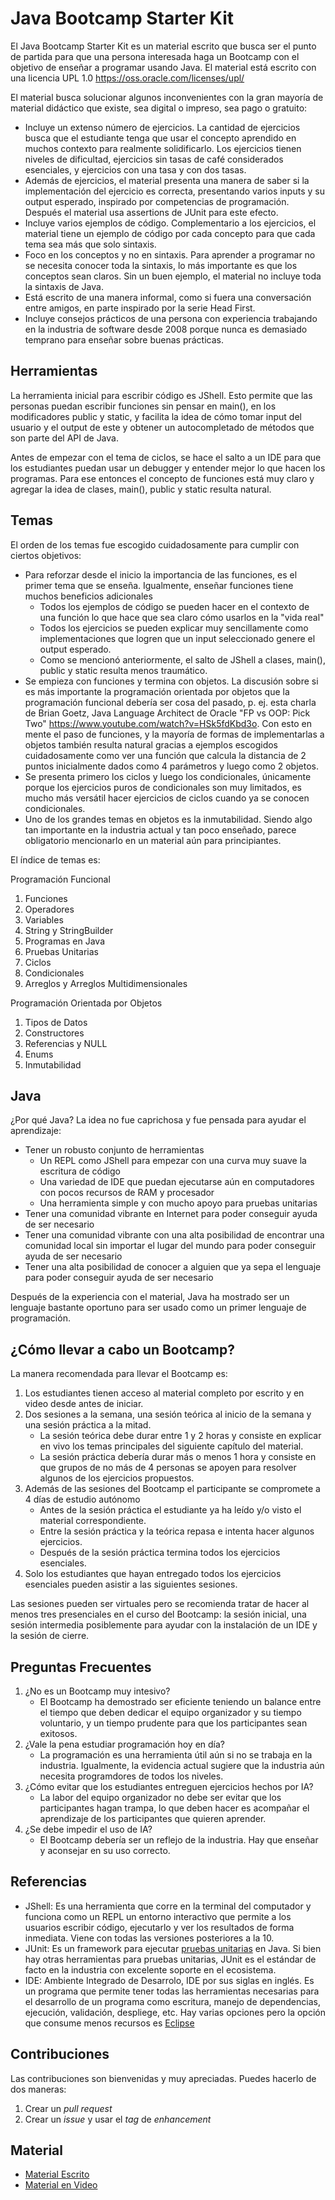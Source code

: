# Java Bootcamp Starter Kit

El Java Bootcamp Starter Kit es un material escrito que busca ser el punto de partida para que una persona interesada haga un Bootcamp con el objetivo de enseñar a programar usando Java. El material está escrito con una licencia UPL 1.0 https://oss.oracle.com/licenses/upl/

El material busca solucionar algunos inconvenientes con la gran mayoría de material didáctico que existe, sea digital o impreso, sea pago o gratuito:

* Incluye un extenso número de ejercicios. La cantidad de ejercicios busca que el estudiante tenga que usar el concepto aprendido en muchos contexto para realmente solidificarlo. Los ejercicios tienen niveles de dificultad, ejercicios sin tasas de café considerados esenciales, y ejercicios con una tasa y con dos tasas.
* Además de ejercicios, el material presenta una manera de saber si la implementación del ejercicio es correcta, presentando varios inputs y su output esperado, inspirado por competencias de programación. Después el material usa assertions de JUnit para este efecto.
* Incluye varios ejemplos de código. Complementario a los ejercicios, el material tiene un ejemplo de código por cada concepto para que cada tema sea más que solo sintaxis.
* Foco en los conceptos y no en sintaxis. Para aprender a programar no se necesita conocer toda la sintaxis, lo más importante es que los conceptos sean claros. Sin un buen ejemplo, el material no incluye toda la sintaxis de Java.
* Está escrito de una manera informal, como si fuera una conversación entre amigos, en parte inspirado por la serie Head First.
* Incluye consejos prácticos de una persona con experiencia trabajando en la industria de software desde 2008 porque nunca es demasiado temprano para enseñar sobre buenas prácticas.

## Herramientas

La herramienta inicial para escribir código es JShell. Esto permite que las personas puedan escribir funciones sin pensar en main(), en los modificadores public y static, y facilita la idea de cómo tomar input del usuario y el output de este y obtener un autocompletado de métodos que son parte del API de Java.

Antes de empezar con el tema de ciclos, se hace el salto a un IDE para que los estudiantes puedan usar un debugger y entender mejor lo que hacen los programas. Para ese entonces el concepto de funciones está muy claro y agregar la idea de clases, main(), public y static resulta natural.

## Temas

El orden de los temas fue escogido cuidadosamente para cumplir con ciertos objetivos:

* Para reforzar desde el inicio la importancia de las funciones, es el primer tema que se enseña. Igualmente, enseñar funciones tiene muchos beneficios adicionales
  - Todos los ejemplos de código se pueden hacer en el contexto de una función lo que hace que sea claro cómo usarlos en la "vida real"
  - Todos los ejercicios se pueden explicar muy sencillamente como implementaciones que logren que un input seleccionado genere el output esperado.
  - Como se mencionó anteriormente, el salto de JShell a clases, main(), public y static resulta menos traumático.
* Se empieza con funciones y termina con objetos. La discusión sobre si es más importante la programación orientada por objetos que la programación funcional debería ser cosa del pasado, p. ej. esta charla de Brian Goetz, Java Language Architect de Oracle "FP vs OOP: Pick Two" https://www.youtube.com/watch?v=HSk5fdKbd3o. Con esto en mente el paso de funciones, y la mayoría de formas de implementarlas a objetos también resulta natural gracias a ejemplos escogidos cuidadosamente como ver una función que calcula la distancia de 2 puntos inicialmente dados como 4 parámetros y luego como 2 objetos.
* Se presenta primero los ciclos y luego los condicionales, únicamente porque los ejercicios puros de condicionales son muy limitados, es mucho más versátil hacer ejercicios de ciclos cuando ya se conocen condicionales.
* Uno de los grandes temas en objetos es la inmutabilidad. Siendo algo tan importante en la industria actual y tan poco enseñado, parece obligatorio mencionarlo en un material aún para principiantes.

El índice de temas es:

Programación Funcional
1. Funciones
2. Operadores
3. Variables
4. String y StringBuilder
5. Programas en Java
6. Pruebas Unitarias
7. Ciclos
8. Condicionales
9. Arreglos y Arreglos Multidimensionales

Programación Orientada por Objetos
1. Tipos de Datos
2. Constructores
3. Referencias y NULL
4. Enums
5. Inmutabilidad

## Java

¿Por qué Java? La idea no fue caprichosa y fue pensada para ayudar el aprendizaje:

* Tener un robusto conjunto de herramientas
  - Un REPL como JShell para empezar con una curva muy suave la escritura de código
  - Una variedad de IDE que puedan ejecutarse aún en computadores con pocos recursos de RAM y procesador
  - Una herramienta simple y con mucho apoyo para pruebas unitarias
* Tener una comunidad vibrante en Internet para poder conseguir ayuda de ser necesario
* Tener una comunidad vibrante con una alta posibilidad de encontrar una comunidad local sin importar el lugar del mundo para poder conseguir ayuda de ser necesario
* Tener una alta posibilidad de conocer a alguien que ya sepa el lenguaje para poder conseguir ayuda de ser necesario

Después de la experiencia con el material, Java ha mostrado ser un lenguaje bastante oportuno para ser usado como un primer lenguaje de programación.

## ¿Cómo llevar a cabo un Bootcamp?

La manera recomendada para llevar el Bootcamp es:

1. Los estudiantes tienen acceso al material completo por escrito y en video desde antes de iniciar.
2. Dos sesiones a la semana, una sesión teórica al inicio de la semana y una sesión práctica a la mitad.
   - La sesión teórica debe durar entre 1 y 2 horas y consiste en explicar en vivo los temas principales del siguiente capítulo del material.
   - La sesión práctica debería durar más o menos 1 hora y consiste en que grupos de no más de 4 personas se apoyen para resolver algunos de los ejercicios propuestos.
3. Además de las sesiones del Bootcamp el participante se compromete a 4 días de estudio autónomo
   - Antes de la sesión práctica el estudiante ya ha leído y/o visto el material correspondiente.
   - Entre la sesión práctica y la teórica repasa e intenta hacer algunos ejercicios.
   - Después de la sesión práctica termina todos los ejercicios esenciales.
4. Solo los estudiantes que hayan entregado todos los ejercicios esenciales pueden asistir a las siguientes sesiones.

Las sesiones pueden ser virtuales pero se recomienda tratar de hacer al menos tres presenciales en el curso del Bootcamp: la sesión inicial, una sesión intermedia posiblemente para ayudar con la instalación de un IDE y la sesión de cierre.

## Preguntas Frecuentes

1. ¿No es un Bootcamp muy intesivo?
   - El Bootcamp ha demostrado ser eficiente teniendo un balance entre el tiempo que deben dedicar el equipo organizador y su tiempo voluntario, y un tiempo prudente para que los participantes sean exitosos.
2. ¿Vale la pena estudiar programación hoy en día?
   - La programación es una herramienta útil aún si no se trabaja en la industria. Igualmente, la evidencia actual sugiere que la industria aún necesita programdores de todos los niveles.
3. ¿Cómo evitar que los estudiantes entreguen ejercicios hechos por IA?
   - La labor del equipo organizador no debe ser evitar que los participantes hagan trampa, lo que deben hacer es acompañar el aprendizaje de los participantes que quieren aprender.
4. ¿Se debe impedir el uso de IA?
   - El Bootcamp debería ser un reflejo de la industria. Hay que enseñar y aconsejar en su uso correcto.

## Referencias
- JShell: Es una herramienta que corre en la terminal del computador y funciona como un REPL un entorno interactivo que permite a los usuarios escribir código, ejecutarlo y ver los resultados de forma inmediata. Viene con todas las versiones posteriores a la 10.
- JUnit: Es un framework para ejecutar [pruebas unitarias](https://es.wikipedia.org/wiki/Prueba_unitaria) en Java. Si bien hay otras herramientas para pruebas unitarias, JUnit es el estándar de facto en la industria con excelente soporte en el ecosistema.
- IDE: Ambiente Integrado de Desarrolo, IDE por sus siglas en inglés. Es un programa que permite tener todas las herramientas necesarias para el desarrollo de un programa como escritura, manejo de dependencias, ejecución, validación, despliege, etc. Hay varias opciones pero la opción que consume menos recursos es [Eclipse](https://eclipseide.org/)

## Contribuciones
Las contribuciones son bienvenidas y muy apreciadas. Puedes hacerlo de dos maneras:
1. Crear un _pull request_
2. Crear un _issue_ y usar el _tag_ de _enhancement_

## Material

* [Material Escrito](https://github.com/gaijinco/gaijinco.github.io/blob/main/Fundamentos%20de%20Programacio%CC%81n%20v2024.12.07.pdf)
* [Material en Video](https://www.youtube.com/watch?v=p3pKNBp0uZs&list=PLnoPakspmPo7ewFioN-CWY2weX7Djuhdy)
